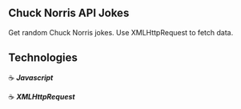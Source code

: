 ## Chuck Norris API Jokes

Get random Chuck Norris jokes. Use XMLHttpRequest to fetch data.

## Technologies

:coffee: **_Javascript_**

:coffee: **_XMLHttpRequest_**
